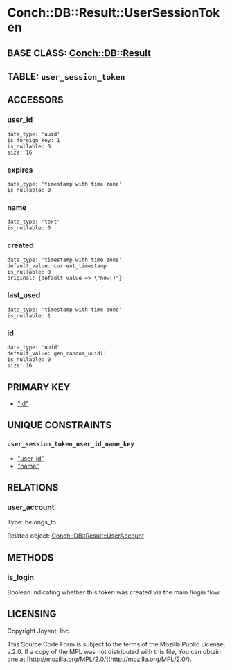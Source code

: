 # Conch::DB::Result::UserSessionToken

## BASE CLASS: [Conch::DB::Result](../modules/Conch%3A%3ADB%3A%3AResult)

## TABLE: `user_session_token`

## ACCESSORS

### user\_id

```
data_type: 'uuid'
is_foreign_key: 1
is_nullable: 0
size: 16
```

### expires

```
data_type: 'timestamp with time zone'
is_nullable: 0
```

### name

```
data_type: 'text'
is_nullable: 0
```

### created

```
data_type: 'timestamp with time zone'
default_value: current_timestamp
is_nullable: 0
original: {default_value => \"now()"}
```

### last\_used

```
data_type: 'timestamp with time zone'
is_nullable: 1
```

### id

```
data_type: 'uuid'
default_value: gen_random_uuid()
is_nullable: 0
size: 16
```

## PRIMARY KEY

- ["id"](#id)

## UNIQUE CONSTRAINTS

### `user_session_token_user_id_name_key`

- ["user\_id"](#user_id)
- ["name"](#name)

## RELATIONS

### user\_account

Type: belongs\_to

Related object: [Conch::DB::Result::UserAccount](../modules/Conch%3A%3ADB%3A%3AResult%3A%3AUserAccount)

## METHODS

### is\_login

Boolean indicating whether this token was created via the main /login flow.

## LICENSING

Copyright Joyent, Inc.

This Source Code Form is subject to the terms of the Mozilla Public License,
v.2.0. If a copy of the MPL was not distributed with this file, You can obtain
one at [http://mozilla.org/MPL/2.0/](http://mozilla.org/MPL/2.0/).
